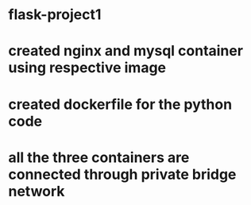 # flask-project1
# created nginx and mysql container using respective image
# created dockerfile for the python code 
# all the three containers are connected through private bridge network 
